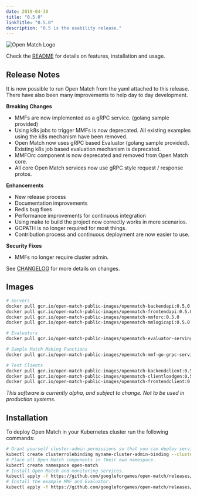 ```yaml
---
date: 2019-04-30
title: "0.5.0"
linkTitle: "0.5.0"
description: "0.5 is the usability release."
---
```


![Open Match Logo](../../../../../images/logo-with-name.png)


Check the [README](https://github.com/googleforgames/open-match/tree/release-0.5) for details on features, installation and usage.

Release Notes
-------------

It is now possible to run Open Match from the yaml attached to this release. There have also been many improvements to help day to day development.

**Breaking Changes**

 * MMFs are now implemented as a gRPC service. (golang sample provided)
 * Using k8s jobs to trigger MMFs is now deprecated. All existing examples using the k8s mechanism have been removed. 
 * Open Match now uses gRPC based Evaluator (golang sample provided). Existing k8s job based evaluation mechanism is deprecated.
 * MMFOrc component is now deprecated and removed from Open Match core.  
 * All core Open Match services now use gRPC style request / response protos.

**Enhancements**

 * New release process
 * Documentation improvements
 * Redis bug fixes
 * Performance improvements for continuous integration
 * Using make to build the project now correctly works in more scenarios.
 * GOPATH is no longer required for most things.
 * Contribution process and continuous deployment are now easier to use.

**Security Fixes**

 * MMFs no longer require cluster admin.

See [CHANGELOG](https://github.com/googleforgames/open-match/compare/v0.4.0...release-0.5) for more details on changes.

Images
------

```bash
# Servers
docker pull gcr.io/open-match-public-images/openmatch-backendapi:0.5.0
docker pull gcr.io/open-match-public-images/openmatch-frontendapi:0.5.0
docker pull gcr.io/open-match-public-images/openmatch-mmforc:0.5.0
docker pull gcr.io/open-match-public-images/openmatch-mmlogicapi:0.5.0

# Evaluators
docker pull gcr.io/open-match-public-images/openmatch-evaluator-serving:0.5.0

# Sample Match Making Functions
docker pull gcr.io/open-match-public-images/openmatch-mmf-go-grpc-serving-simple:0.5.0

# Test Clients
docker pull gcr.io/open-match-public-images/openmatch-backendclient:0.5.0
docker pull gcr.io/open-match-public-images/openmatch-clientloadgen:0.5.0
docker pull gcr.io/open-match-public-images/openmatch-frontendclient:0.5.0
```

*This software is currently alpha, and subject to change. Not to be used in production systems.*

Installation
------------

To deploy Open Match in your Kubernetes cluster run the following commands:

```bash
# Grant yourself cluster-admin permissions so that you can deploy service accounts.
kubectl create clusterrolebinding myname-cluster-admin-binding --clusterrole=cluster-admin --user=$(YOUR_KUBERNETES_USER_NAME)
# Place all Open Match components in their own namespace.
kubectl create namespace open-match
# Install Open Match and monitoring services.
kubectl apply -f https://github.com/googleforgames/open-match/releases/download/0.5.0/install.yaml --namespace open-match
# Install the example MMF and Evaluator.
kubectl apply -f https://github.com/googleforgames/open-match/releases/download/v0.5.0/install-example.yaml --namespace open-match
```
